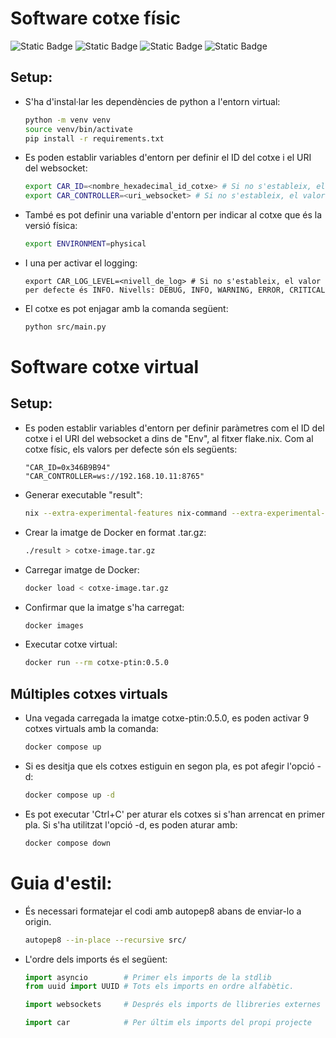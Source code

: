 # Software cotxe físic

![Static Badge](https://img.shields.io/badge/Python-3.11-gray?style=for-the-badge&logo=python&logoColor=white&labelColor=%233671a2) ![Static Badge](https://img.shields.io/badge/Nix-24.11-gray?style=for-the-badge&logo=nixos&logoColor=white&labelColor=%237eb7e1) ![Static Badge](https://img.shields.io/badge/License-MIT%2FApache-gray?style=for-the-badge&logo=gitbook&logoColor=white&labelColor=blue) ![Static Badge](https://img.shields.io/badge/DOCKER-28.1.1-gray?style=for-the-badge&logo=docker&logoColor=white&labelColor=%2336ace2)

## Setup:
- S'ha d'instal·lar les dependències de python a l'entorn virtual:
  ```bash
  python -m venv venv
  source venv/bin/activate
  pip install -r requirements.txt
  ```
- Es poden establir variables d'entorn per definir el ID del cotxe i el URI del websocket:
  ```bash
  export CAR_ID=<nombre_hexadecimal_id_cotxe> # Si no s'estableix, el valor per defecte és 0x346B9B94
  export CAR_CONTROLLER=<uri_websocket> # Si no s'estableix, el valor per defecte és ws://192.168.10.11:8765
  ```
- També es pot definir una variable d'entorn per indicar al cotxe que és la versió física:
  ```bash
  export ENVIRONMENT=physical
  ```
- I una per activar el logging:
  ```
  export CAR_LOG_LEVEL=<nivell_de_log> # Si no s'estableix, el valor per defecte és INFO. Nivells: DEBUG, INFO, WARNING, ERROR, CRITICAL
  ```
- El cotxe es pot enjagar amb la comanda següent:
  ```bash
  python src/main.py
  ```

# Software cotxe virtual

## Setup:

- Es poden establir variables d'entorn per definir paràmetres com el ID del cotxe i el URI del websocket a dins de "Env", al fitxer flake.nix.
  Com al cotxe físic, els valors per defecte són els següents:
  ```
  "CAR_ID=0x346B9B94"
  "CAR_CONTROLLER=ws://192.168.10.11:8765"
  ```

- Generar executable "result":
  ```bash
  nix --extra-experimental-features nix-command --extra-experimental-features flakes build
  ```

- Crear la imatge de Docker en format .tar.gz:
  ```bash
  ./result > cotxe-image.tar.gz
  ```
  
- Carregar imatge de Docker:
  ```bash
  docker load < cotxe-image.tar.gz
  ```

- Confirmar que la imatge s'ha carregat:
  ```bash
  docker images
  ```

- Executar cotxe virtual:
  ```bash
  docker run --rm cotxe-ptin:0.5.0
  ```

## Múltiples cotxes virtuals

- Una vegada carregada la imatge cotxe-ptin:0.5.0, es poden activar 9 cotxes virtuals amb la comanda:
  ```bash
  docker compose up
  ```

- Si es desitja que els cotxes estiguin en segon pla, es pot afegir l'opció -d:
  ```bash
  docker compose up -d
  ```

- Es pot executar 'Ctrl+C' per aturar els cotxes si s'han arrencat en primer pla. Si s'ha utilitzat l'opció -d, es poden aturar amb:
  ```bash
  docker compose down
  ```

# Guia d'estil:
- És necessari formatejar el codi amb autopep8 abans de enviar-lo a origin.
  ```bash
  autopep8 --in-place --recursive src/
  ```
- L'ordre dels imports és el següent:
  ```python
  import asyncio        # Primer els imports de la stdlib
  from uuid import UUID # Tots els imports en ordre alfabètic.
  
  import websockets     # Després els imports de llibreries externes

  import car            # Per últim els imports del propi projecte
  ```
